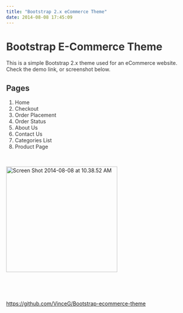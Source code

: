 ```yaml
---
title: "Bootstrap 2.x eCommerce Theme"
date: 2014-08-08 17:45:09
---
```


<h1 style="font-weight: bold; color: #333333;">Bootstrap E-Commerce Theme</h1>
<p style="color: #333333;">This is a simple Bootstrap 2.x theme used for an eCommerce website. Check the demo link, or screenshot below.</p>

<h2 style="font-weight: bold; color: #333333;"><a class="anchor" style="color: #4183c4;" href="https://github.com/VinceG/Bootstrap-ecommerce-theme#pages" name="user-content-pages"></a>Pages</h2>
<ol class="task-list" style="color: #333333;">
	<li>Home</li>
	<li>Checkout</li>
	<li>Order Placement</li>
	<li>Order Status</li>
	<li>About Us</li>
	<li>Contact Us</li>
	<li>Categories List</li>
	<li>Product Page</li>
</ol>
&nbsp;

<a href="/assets/2014/08/Screen-Shot-2014-08-08-at-10.38.52-AM.png" target="_blank"><img class="alignnone wp-image-1631 size-medium" src="/assets/2014/08/Screen-Shot-2014-08-08-at-10.38.52-AM-300x284.png" alt="Screen Shot 2014-08-08 at 10.38.52 AM" width="300" height="284" /></a>

&nbsp;

<!--more-->

&nbsp;

<a href="https://github.com/VinceG/Bootstrap-ecommerce-theme" target="_blank">https://github.com/VinceG/Bootstrap-ecommerce-theme</a>

